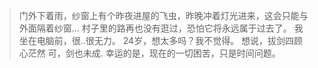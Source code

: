 
>门外下着雨，纱窗上有个昨夜进屋的飞虫，昨晚冲着灯光进来，这会只能与外面隔着纱窗...
>村子里的路再也没有逛过，恐怕它将永远属于过去了。
>我坐在电脑前，很..很无力。
> 24岁，想太多吗？我不觉得。
>想说，拔剑四顾心茫然
>可，剑也未成.
>幸运的是，现在的一切困苦，只是时间问题。
